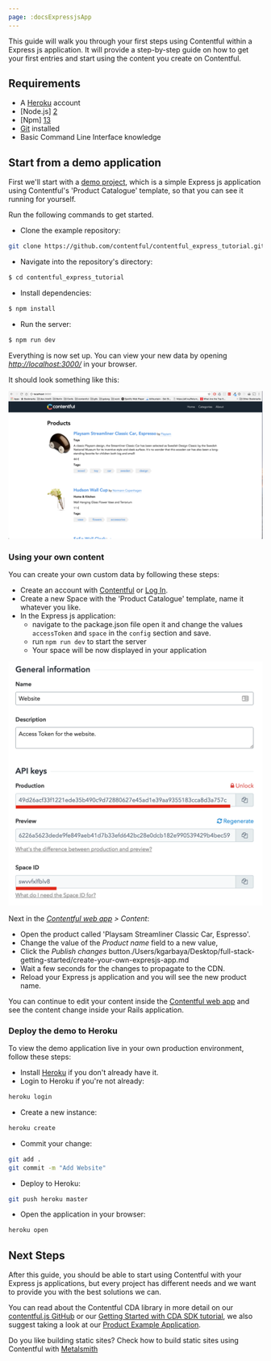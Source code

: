 ```yaml
---
page: :docsExpressjsApp
---
```


This guide will walk you through your first steps using Contentful within a Express js application. It will provide a step-by-step guide on how to get your first entries and start using the content you create on Contentful.

## Requirements

- A [Heroku][1] account
- [Node.js] [2]
- [Npm] [13]
- [Git][12] installed
- Basic Command Line Interface knowledge

## Start from a demo application

First we'll start with a [demo project][3], which is a simple Express js application using Contentful's 'Product Catalogue' template, so that you can see it running for yourself.

Run the following commands to get started.

- Clone the example repository:

~~~bash
git clone https://github.com/contentful/contentful_express_tutorial.git
~~~

- Navigate into the repository's directory:

~~~bash
$ cd contentful_express_tutorial
~~~

- Install dependencies:

~~~bash
$ npm install
~~~

- Run the server:

~~~bash
$ npm run dev
~~~

Everything is now set up. You can view your new data by opening [_http://localhost:3000/_][4] in your browser.

It should look something like this:

![Express js Demo Application](./default_website.png)

### Using your own content

You can create your own custom data by following these steps:

- Create an account with [Contentful][6] or [Log In][5].
- Create a new Space with the 'Product Catalogue' template, name it whatever you like.
- In the Express js application:
  - navigate to the package.json file open it and change the values `accessToken` and `space` in the `config` section and save.
  - run `npm run dev` to start the server
  - Your space will be now displayed in your application

![Keys Page](keys_and_ids.png)

Next in the _[Contentful web app][6] > Content_:

- Open the product called 'Playsam Streamliner Classic Car, Espresso'.
- Change the value of the _Product name_ field to a new value,
- Click the _Publish changes_ button./Users/kgarbaya/Desktop/full-stack-getting-started/create-your-own-expresjs-app.md
- Wait a few seconds for the changes to propagate to the CDN.
- Reload your Express js application and you will see the new product name.

You can continue to edit your content inside the [Contentful web app][13] and see the content change inside your Rails application.

### Deploy the demo to Heroku

To view the demo application live in your own production environment, follow these steps:

- Install [Heroku](https://devcenter.heroku.com/articles/heroku-command-line#download-and-install) if you don't already have it.
- Login to Heroku if you're not already:

~~~bash
heroku login
~~~

- Create a new instance:

~~~bash
heroku create
~~~

- Commit your change:

~~~bash
git add .
git commit -m "Add Website"
~~~

- Deploy to Heroku:

~~~bash
git push heroku master
~~~

- Open the application in your browser:

~~~bash
heroku open
~~~

## Next Steps

After this guide, you should be able to start using Contentful with your Express js applications, but every project has different needs and we want to provide you with the best solutions we can.

You can read about the Contentful CDA library in more detail on our [contentful.js GitHub][1] or our [Getting Started with CDA SDK tutorial][9], we also suggest taking a look at our [Product Example Application][10].

Do you like building static sites? Check how to build static sites using Contentful with [Metalsmith][11] 

[1]: https://heroku.com
[2]: https://nodejs.org
[3]: https://github.com/contentful/contentful_express_tutorial
[4]: http://localhost:3000
[5]: https://www.contentful.com/sign-up/#starter
[6]: https://app.contentful.com
[7]: /developers/docs/references/content-delivery-api/#/reference/search-parameters
[8]: https://github.com/contentful/contentful.js
[9]: https://www.contentful.com/developers/docs/javascript/tutorials/using-js-cda-sdk/
[10]: https://github.com/contentful/product-catalogue-js
[11]: https://github.com/contentful-labs/contentful-metalsmith-example
[12]: https://git-scm.com/downloads
[13]: https://git-scm.com/downloads

